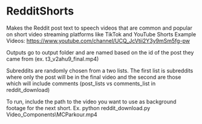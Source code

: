 # RedditShorts
Makes the Reddit post text to speech videos that are common and popular on short video streaming platforms like TikTok and YouTube Shorts
Example Videos: https://www.youtube.com/channel/UCQ_JcVtii2Y3y9mSm5fg-pw

Outputs go to output folder and are named based on the id of the post they came from (ex. t3_v2ahu9_final.mp4)

Subreddits are randomly chosen from a two lists.  The first list is subreddits where only the post will be in the final video
and the second are those which will include comments (post_lists vs comments_list in reddit_download)

To run, include the path to the video you want to use as background footage for the next short.
Ex. python reddit_download.py Video_Components\MCParkour.mp4